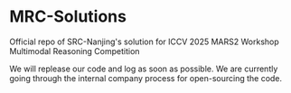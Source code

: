 # MRC-Solutions
Official repo of SRC-Nanjing's solution for ICCV 2025 MARS2 Workshop Multimodal Reasoning Competition

We will replease our code and log as soon as possible. We are currently going through the internal company process for open-sourcing the code.
